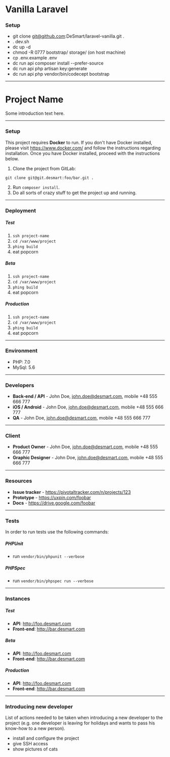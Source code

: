 # Vanilla Laravel

### Setup

- git clone git@github.com:DeSmart/laravel-vanilla.git .
- . dev.sh
- dc up -d
- chmod -R 0777 bootstrap/ storage/ (on host machine)
- cp .env.example .env
- dc run api composer install --prefer-source
- dc run api php artisan key:generate
- dc run api php vendor/bin/codecept bootstrap

---

# Project Name

Some introduction text here.

---

### Setup
This project requires **Docker** to run. If you don't have Docker installed, please visit https://www.docker.com/ and follow the instructions regarding installation. Once you have Docker installed, proceed with the instructions below.

1. Clone the project from GitLab:
```
git clone git@git.desmart:foo/bar.git .
```

2. Run `composer install`.
3. Do all sorts of crazy stuff to get the project up and running.

---

### Deployment

##### Test
1. `ssh project-name`
2. `cd /var/www/project`
3. `phing build`
4. eat popcorn

##### Beta
1. `ssh project-name`
2. `cd /var/www/project`
3. `phing build`
4. eat popcorn

##### Production
1. `ssh project-name`
2. `cd /var/www/project`
3. `phing build`
4. eat popcorn

---

### Environment
- PHP: 7.0
- MySql: 5.6

---

### Developers
- **Back-end / API** - John Doe, john.doe@desmart.com, mobile +48 555 666 777
- **iOS / Android** - John Doe, john.doe@desmart.com, mobile +48 555 666 777
- **QA** - John Doe, john.doe@desmart.com, mobile +48 555 666 777

---

### Client
- **Product Owner** - John Doe, john.doe@desmart.com, mobile +48 555 666 777
- **Graphic Designer** - John Doe, john.doe@desmart.com, mobile +48 555 666 777

---

### Resources
- **Issue tracker** - https://pivotaltracker.com/n/projects/123
- **Prototype** - https://uxpin.com/foobar
- **Docs** - https://drive.google.com/foobar

---

### Tests
In order to run tests use the following commands:

##### PHPUnit
- run `vendor/bin/phpunit --verbose`

##### PHPSpec
- run `vendor/bin/phpspec run --verbose`

---

### Instances

##### Test
- **API**: http://foo.desmart.com
- **Front-end**: http://bar.desmart.com

##### Beta
- **API**: http://foo.desmart.com
- **Front-end**: http://bar.desmart.com

##### Production
- **API**: http://foo.desmart.com
- **Front-end**: http://bar.desmart.com

---

### Introducing new developer

List of actions needed to be taken when introducing a new developer to the project (e.g. one developer is leaving for holidays and wants to pass his know-how to a new person).

- install and configure the project
- give SSH access
- show pictures of cats
